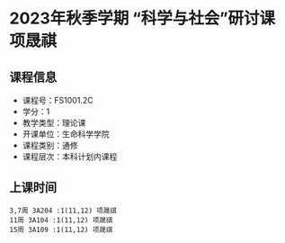 # 2023年秋季学期 “科学与社会”研讨课 项晟祺






## 课程信息

- 课程号：FS1001.2C
- 学分：1
- 教学类型：理论课
- 开课单位：生命科学学院
- 课程类别：通修
- 课程层次：本科计划内课程

## 上课时间

```
3,7周 3A204 :1(11,12) 项晟祺
11周 3A104 :1(11,12) 项晟祺
15周 3A109 :1(11,12) 项晟祺
```

